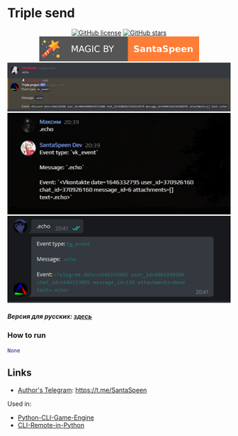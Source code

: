 # Triple send

<p align="center">
    <a href="https://github.com/SantaSpeen/Triple-send/blob/master/LICENSE"><img alt="GitHub license" src="https://img.shields.io/github/license/SantaSpeen/Triple-send?style=for-the-badge"></a>    
    <a href="https://github.com/SantaSpeen/Triple-send/stargazers"><img alt="GitHub stars" src="https://img.shields.io/github/stars/SantaSpeen/Triple-send?style=for-the-badge"></a>    
    <a href="https://github.com/SantaSpeen"><img src="./assets/magic_logo.svg" alt="magic"></a>
    <br/>
    <a href="./src/main.py">
        <img src="./assets/preview_ds.png" alt="preview ds">
        <br/>
        <img src="./assets/preview_vk.png" alt="preview vk">
        <br/>
        <img src="./assets/preview_tg.png" alt="preview tg">
    </a>
    <br/>
</p>

##### Версия для русских: [здесь](./README_RU.md)


### How to run

```python
None
```

## Links

* [Author's Telegram](https://t.me/SantaSpeen "SantaSpeen"): https://t.me/SantaSpeen

Used in: 

* [Python-CLI-Game-Engine](https://github.com/SantaSpeen/Python-CLI-Game-Engine)
* [CLI-Remote-in-Python](https://github.com/SantaSpeen/CLI-Remote-in-Python)
